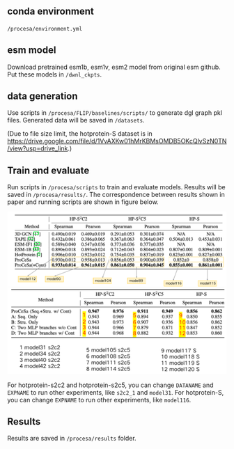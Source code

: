 ## conda environment
`/procesa/environment.yml`

## esm model
Download pretrained esm1b, esm1v, esm2 model from original esm github. Put these models in `/dwnl_ckpts`.

## data generation

Use scripts in `/procesa/FLIP/baselines/scripts/` to generate dgl graph pkl files. Generated data will be saved in `/datasets`.

(Due to file size limit, the hotprotein-S dataset is in https://drive.google.com/file/d/1VvAXKw01hMrKBMsOMDB5OKcQlvSzN0TN/view?usp=drive_link.)

## Train and evaluate
Run scripts in `/procesa/scripts` to train and evaluate models. Results will be saved in `/procesa/results/`. The correspondence between results shown in paper and running scripts are shown in figure below.

![Table 2](procesa/images/table2.png)
![Table 3](procesa/images/table3.png)

For hotprotein-s2c2 and hotprotein-s2c5, you can change `DATANAME` and `EXPNAME` to run other experiments, like `s2c2_1` and `model31`.
For hotprotein-S, you can change `EXPNAME` to run other experiments, like `model116`.

## Results
Results are saved in `/procesa/results` folder.
